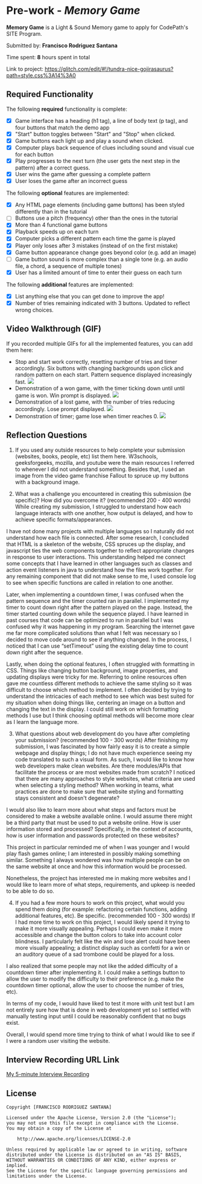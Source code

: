 # Pre-work - *Memory Game*

**Memory Game** is a Light & Sound Memory game to apply for CodePath's SITE Program. 

Submitted by: **Francisco Rodriguez Santana**

Time spent: **8** hours spent in total

Link to project: https://glitch.com/edit/#!/tundra-nice-gojirasaurus?path=style.css%3A14%3A0

## Required Functionality

The following **required** functionality is complete:

* [x] Game interface has a heading (h1 tag), a line of body text (p tag), and four buttons that match the demo app
* [x] "Start" button toggles between "Start" and "Stop" when clicked. 
* [x] Game buttons each light up and play a sound when clicked. 
* [x] Computer plays back sequence of clues including sound and visual cue for each button
* [x] Play progresses to the next turn (the user gets the next step in the pattern) after a correct guess. 
* [x] User wins the game after guessing a complete pattern
* [x] User loses the game after an incorrect guess

The following **optional** features are implemented:

* [x] Any HTML page elements (including game buttons) has been styled differently than in the tutorial
* [ ] Buttons use a pitch (frequency) other than the ones in the tutorial
* [x] More than 4 functional game buttons
* [x] Playback speeds up on each turn
* [x] Computer picks a different pattern each time the game is played
* [x] Player only loses after 3 mistakes (instead of on the first mistake)
* [x] Game button appearance change goes beyond color (e.g. add an image)
* [ ] Game button sound is more complex than a single tone (e.g. an audio file, a chord, a sequence of multiple tones)
* [x] User has a limited amount of time to enter their guess on each turn

The following **additional** features are implemented:

- [x] List anything else that you can get done to improve the app!
- [x] Number of tries remaining indicated with 3 buttons. Updated to reflect wrong choices.

## Video Walkthrough (GIF)

If you recorded multiple GIFs for all the implemented features, you can add them here:
- Stop and start work correctly, resetting number of tries and timer accordingly. Six buttons with changing backgrounds upon click and random pattern on each start. Pattern sequence displayed increasingly fast.
![](https://i.imgur.com/0j4tQcW.gif)
- Demonstration of a won game, with the timer ticking down until until game is won. Win prompt is displayed.
![](https://i.imgur.com/CmJNTo0.gif)
- Demonstration of a lost game, with the number of tries reducing accordingly. Lose prompt displayed.
![](https://i.imgur.com/6i9ZfqN.gif)
- Demonstration of timer; game lose when timer reaches 0.
![](https://i.imgur.com/nNk8mwY.gif)


## Reflection Questions
1. If you used any outside resources to help complete your submission (websites, books, people, etc) list them here. 
W3schools, geeksforgeeks, mozilla, and youtube were the main resources I referred to whenever I did not understand something. Besides that, I used an image from the video game franchise Fallout to spruce up my buttons with a background image.

2. What was a challenge you encountered in creating this submission (be specific)? How did you overcome it? (recommended 200 - 400 words) 
While creating my submission, I struggled to understand how each language interacts with one another, how output is delayed, and how to achieve specific formats/appearances.

I have not done many projects with multiple languages so I naturally did not understand how each file is connected. After some research, I concluded that HTML is a skeleton of the website, CSS spruces up the display, and javascript ties the web components together to reflect appropriate changes in response to user interactions. This understanding helped me connect some concepts that I have learned in other languages such as classes and action event listeners in java to understand how the files work together. For any remaining component that did not make sense to me, I used console log to see when specific functions are called in relation to one another.

Later, when implementing a countdown timer, I was confused when the pattern sequence and the timer counted ran in parallel. I implemented my timer to count down right after the pattern played on the page. Instead, the timer started counting down while the sequence played. I have learned in past courses that code can be optimized to run in parallel but I was confused why it was happening in my program. Searching the internet gave me far more complicated solutions than what I felt was necessary so I decided to move code around to see if anything changed. In the process, I noticed that I can use “setTimeout” using the existing delay time to count down right after the sequence.

Lastly, when doing the optional features, I often struggled with formatting in CSS. Things like changing button background, image properties, and updating displays were tricky for me. Referring to online resources often gave me countless different methods to achieve the same styling so it was difficult to choose which method to implement. I often decided by trying to understand the intricacies of each method to see which was best suited for my situation when doing things like, centering an image on a button and changing the text in the display. I could still work on which formatting methods I use but I think choosing optimal methods will become more clear as I learn the language more.


3. What questions about web development do you have after completing your submission? (recommended 100 - 300 words) 
After finishing my submission, I was fascinated by how fairly easy it is to create a simple webpage and display things; I do not have much experience seeing my code translated to such a visual form. As such, I would like to know how web developers make clean websites. Are there modules/APIs that facilitate the process or are most websites made from scratch? I noticed that there are many approaches to style websites, what criteria are used when selecting a styling method? When working in teams, what practices are done to make sure that website styling and formatting stays consistent and doesn't degenerate?

I would also like to learn more about what steps and factors must be considered to make a website available online. I would assume there might be a third party that must be used to put a website online. How is user information stored and processed? Specifically, in the context of accounts, how is user information and passwords protected on these websites? 

This project in particular reminded me of when I was younger and I would play flash games online; I am interested in possibly making something similar. Something I always wondered was how multiple people can be on the same website at once and how this information would be processed.

Nonetheless, the project has interested me in making more websites and I would like to learn more of what steps, requirements, and upkeep is needed to be able to do so.


4. If you had a few more hours to work on this project, what would you spend them doing (for example: refactoring certain functions, adding additional features, etc). Be specific. (recommended 100 - 300 words) 
If I had more time to work on this project, I would likely spend it trying to make it more visually appealing. Perhaps I could even make it more accessible and change the button colors to take into account color blindness. I particularly felt like the win and lose alert could have been more visually appealing; a distinct display such as confetti for a win or an auditory queue of a sad trombone could be played for a loss.

I also realized that some people may not like the added difficulty of a countdown timer after implementing it. I could make a settings button to allow the user to modify the difficulty to their preference (e.g. make the countdown timer optional, allow the user to choose the number of tries, etc).

In terms of my code, I would have liked to test it more with unit test but I am not entirely sure how that is done in web development yet so I settled with manually testing input until I could be reasonably confident that no bugs exist.

Overall, I would spend more time trying to think of what I would like to see if I were a random user visiting the website.




## Interview Recording URL Link

[My 5-minute Interview Recording](https://youtu.be/hoW80Q7rqCQ)


## License

    Copyright [FRANCISCO RODRIGUEZ SANTANA]

    Licensed under the Apache License, Version 2.0 (the "License");
    you may not use this file except in compliance with the License.
    You may obtain a copy of the License at

        http://www.apache.org/licenses/LICENSE-2.0

    Unless required by applicable law or agreed to in writing, software
    distributed under the License is distributed on an "AS IS" BASIS,
    WITHOUT WARRANTIES OR CONDITIONS OF ANY KIND, either express or implied.
    See the License for the specific language governing permissions and
    limitations under the License.
